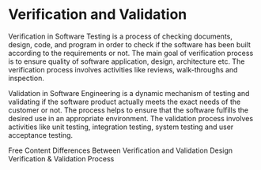 # Verification and Validation

Verification in Software Testing is a process of checking documents, design, code, and program in order to check if the software has been built according to the requirements or not. The main goal of verification process is to ensure quality of software application, design, architecture etc. The verification process involves activities like reviews, walk-throughs and inspection.

Validation in Software Engineering is a dynamic mechanism of testing and validating if the software product actually meets the exact needs of the customer or not. The process helps to ensure that the software fulfills the desired use in an appropriate environment. The validation process involves activities like unit testing, integration testing, system testing and user acceptance testing.

<ResourceGroupTitle>Free Content</ResourceGroupTitle>
<BadgeLink colorScheme='yellow' badgeText='Read' href='https://www.guru99.com/verification-v-s-validation-in-a-software-testing.html'>Differences Between Verification and Validation</BadgeLink>
<BadgeLink colorScheme='yellow' badgeText='Read' href='https://www.guru99.com/design-verification-process.html'>Design Verification & Validation Process</BadgeLink>